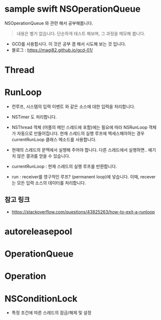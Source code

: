 # sample swift NSOperationQueue
NSOperationQueue 와 관련 해서 공부해봅니다. 
> 내용은 별거 없습니다. 단순하게 테스트 해보며, 그 과정을 메모해 봅니다. 

- GCD를 사용합시다. 이 것은 공부 겸 해서 시도해 보는 것 입니다. 
- 블로그 : https://magi82.github.io/gcd-01/

# Thread

# RunLoop
- 런루프, 시스템의 입력 이벤트 와 같은 소스에 대한 입력을 처리합니다. 
- NSTimer 도 처리합니다. 
- NSThread 객체 (어플의 메인 스레드에 포함)에는 필요에 따라 NSRunLoop 객체가 자동으로 만들어집니다. 현재 스레드의 실행 루프에 엑세스해야하는 경우 currentRunLoop 클래스 메소드를 사용합니다.
- 현재의 스레드의 문맥에서 실행해 주어야 합니다. 다른 스레드에서 실행하면.. 예기치 않은 결과를 얻을 수 있습니다.

- currentRunLoop : 현재 스레드의 실행 루프를 반환합니다.
- run : receiver를 영구적인 루프? (permanent loop)에 넣습니다. 이때, recever는 모든 입력 소스의 데이터를 처리합니다. 

## 참고 링크
- https://stackoverflow.com/questions/43825263/how-to-exit-a-runloop

# autoreleasepool

# OperationQueue

# Operation

# NSConditionLock
- 특정 조건에 따른 스레드의 잠금/해제 및 설정




